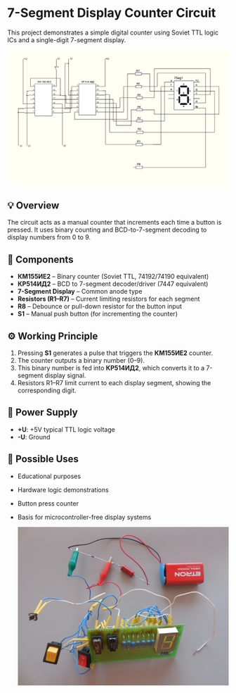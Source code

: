 # 7-Segment Display Counter Circuit

This project demonstrates a simple digital counter using Soviet TTL logic ICs and a single-digit 7-segment display.

<img src="https://github.com/ed-kurlyak/simple-electronic-circuit/blob/main/SCHEMATIC.JPG">

## 💡 Overview
The circuit acts as a manual counter that increments each time a button is pressed. It uses binary counting and BCD-to-7-segment decoding to display numbers from 0 to 9.

## 🧩 Components
- **КМ155ИЕ2** – Binary counter (Soviet TTL, 74192/74190 equivalent)
- **КР514ИД2** – BCD to 7-segment decoder/driver (7447 equivalent)
- **7-Segment Display** – Common anode type
- **Resistors (R1–R7)** – Current limiting resistors for each segment
- **R8** – Debounce or pull-down resistor for the button input
- **S1** – Manual push button (for incrementing the counter)

## ⚙️ Working Principle
1. Pressing **S1** generates a pulse that triggers the **КМ155ИЕ2** counter.
2. The counter outputs a binary number (0–9).
3. This binary number is fed into **КР514ИД2**, which converts it to a 7-segment display signal.
4. Resistors R1–R7 limit current to each display segment, showing the corresponding digit.

## 🔌 Power Supply
- **+U**: +5V typical TTL logic voltage
- **-U**: Ground

## 🧪 Possible Uses
- Educational purposes
- Hardware logic demonstrations
- Button press counter
- Basis for microcontroller-free display systems

  <img src="https://github.com/ed-kurlyak/simple-electronic-circuit/blob/main/DEVICE.JPG">



